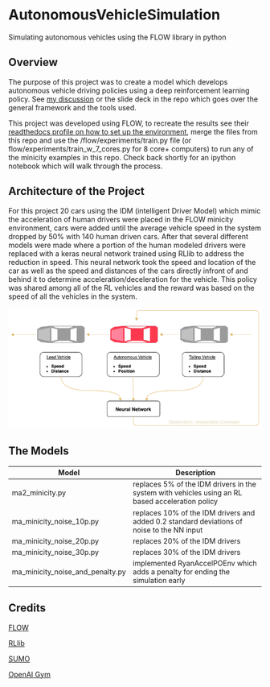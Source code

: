 # AutonomousVehicleSimulation
Simulating autonomous vehicles using the FLOW library in python

## Overview
The purpose of this project was to create a model which develops autonomous vehicle driving policies using a deep reinforcement learning policy. See [my discussion](https://www.youtube.com/watch?v=qXuBEs9G7Iw&t=12s) or the slide deck in the repo which goes over the general framework and the tools used.

This project was developed using FLOW, to recreate the results see their [readthedocs profile on how to set up the environment](https://flow.readthedocs.io/en/latest/flow_setup.html), merge the files from this repo and use the /flow/experiments/train.py file (or flow/experiments/train_w_7_cores.py for 8 core+ computers) to run any of the minicity examples in this repo. Check back shortly for an ipython notebook which will walk through the process.

## Architecture of the Project

For this project 20 cars using the IDM (intelligent Driver Model) which mimic the acceleration of human drivers were placed in the FLOW minicity environment, cars were added until the average vehicle speed in the system dropped by 50% with 140 human driven cars. After that several different models were made where a portion of the human modeled drivers were replaced with a keras neural network trained using RLlib to address the reduction in speed. This neural network took the speed and location of the car as well as the speed and distances of the cars directly infront of and behind it to determine acceleration/deceleration for the vehicle. This policy was shared among all of the RL vehicles and the reward was based on the speed of all the vehicles in the system.

![RL Acceleration Model](https://github.com/rlew631/AutonomousVehicleSimulation/blob/main/RL%20diagram.png?raw=true)

## The Models

| Model           | Description |
|-----------------|------------------|
| ma2_minicity.py | replaces 5% of the IDM drivers in the system with vehicles using an RL based acceleration policy |
| ma_minicity_noise_10p.py | replaces 10% of the IDM drivers and added 0.2 standard deviations of noise to the NN input |
| ma_minicity_noise_20p.py | replaces 20% of the IDM drivers |
| ma_minicity_noise_30p.py | replaces 30% of the IDM drivers |
| ma_minicity_noise_and_penalty.py | implemented RyanAccelPOEnv which adds a penalty for ending the simulation early |

## Credits

[FLOW](https://github.com/flow-project/flow)

[RLlib](https://github.com/ray-project/ray/blob/master/python/ray/rllib)

[SUMO](https://github.com/eclipse/sumo)

[OpenAI Gym](https://github.com/openai/gym)
